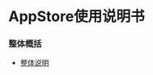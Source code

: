 # AppStore使用说明书

### 整体概括
- [整体说明](https://github.com/openthos/appstore-ota-analysis/blob/master/user-instruct/%E6%95%B4%E4%BD%93%E8%AF%B4%E6%98%8E.md)
